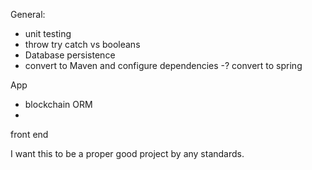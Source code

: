 General:
- unit testing
- throw try catch vs booleans
- Database persistence
- convert to Maven and configure dependencies 
-? convert to spring

App
- blockchain ORM
- 

front end



I want this to be a proper good project by any standards. 